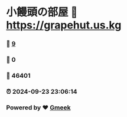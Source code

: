 # 小饅頭の部屋 :link: https://grapehut.us.kg 
### :page_facing_up: [9](https://grapehut.us.kg/tag.html) 
### :speech_balloon: 0 
### :hibiscus: 46401 
### :alarm_clock: 2024-09-23 23:06:14 
### Powered by :heart: [Gmeek](https://github.com/Meekdai/Gmeek)
